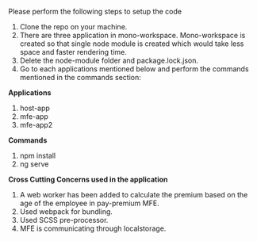 Please perform the following steps to setup the code
1. Clone the repo on your machine.
2. There are three application in mono-workspace. Mono-workspace is created so that single node module is created which would take less space and faster rendering time.
3. Delete the node-module folder and package.lock.json. 
4. Go to each applications mentioned below and perform the commands mentioned in the commands section:

**Applications**
1. host-app
2. mfe-app
3. mfe-app2

**Commands**
1. npm install
2. ng serve


**Cross Cutting Concerns used in the application**
1.	A web worker has been added to calculate the premium based on the age of the employee in pay-premium MFE.
2.	Used webpack for bundling.
3.	Used SCSS pre-processor.
4.	MFE is communicating through localstorage. 


